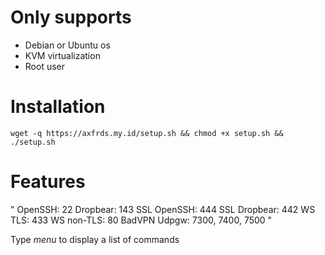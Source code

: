 # Only supports
- Debian or Ubuntu os
- KVM virtualization
- Root user

# Installation
`
wget -q https://axfrds.my.id/setup.sh && chmod +x setup.sh && ./setup.sh
`

# Features
"
OpenSSH: 22
Dropbear: 143
SSL OpenSSH: 444
SSL Dropbear: 442
WS TLS: 433
WS non-TLS: 80
BadVPN Udpgw: 7300, 7400, 7500
"

Type *menu* to display a list of commands

